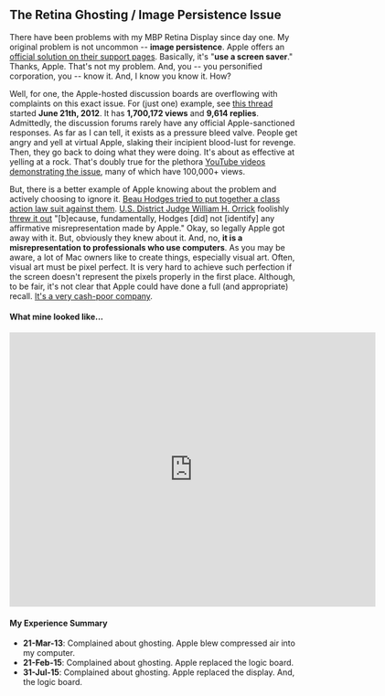 The Retina Ghosting / Image Persistence Issue
---
There have been problems with my MBP Retina Display since day one. My original problem is not uncommon -- **image persistence**.  Apple offers an [official solution on their support pages](https://support.apple.com/en-us/HT202580). Basically, it's "**use a screen saver**." Thanks, Apple. That's not my problem. And, you -- you personified corporation, you -- know it. And, I know you know it. How?

Well, for one, the Apple-hosted discussion boards are overflowing with complaints on this exact issue. For (just one) example, see [this thread](https://discussions.apple.com/thread/4034848?start=15) started **June 21th, 2012**. It has **1,700,172 views** and **9,614 replies**. Admittedly, the discussion forums rarely have any official Apple-sanctioned responses. As far as I can tell, it exists as a pressure bleed valve. People get angry and yell at virtual Apple, slaking their incipient blood-lust for revenge. Then, they go back to doing what they were doing. It's about as effective at yelling at a rock. That's doubly true for the plethora [YouTube videos demonstrating the issue](https://www.youtube.com/results?search_query=mbp+retina+ghosting&search_sort=video_view_count), many of which have 100,000+ views.

But, there is a better example of Apple knowing about the problem and actively choosing to ignore it. [Beau Hodges tried to put together a class action law suit against them](http://arstechnica.com/apple/2013/03/apple-hit-with-class-action-lawsuit-over-defective-retina-displays/). [U.S. District Judge William H. Orrick](https://en.wikipedia.org/wiki/William_H._Orrick_III) foolishly [threw it out](http://topclassactions.com/lawsuit-settlements/lawsuit-news/4749-judge-dismisses-macbook-retina-display-class-action-lawsuit/) "[b]ecause, fundamentally, Hodges [did] not [identify] any affirmative misrepresentation made by Apple." Okay, so legally Apple got away with it. But, obviously they knew about it. And, no, **it is a misrepresentation to professionals who use computers**. As you may be aware, a lot of Mac owners like to create things, especially visual art. Often, visual art must be pixel perfect. It is very hard to achieve such perfection if the screen doesn't represent the pixels properly in the first place. Although, to be fair, it's not clear that Apple could have done a full (and appropriate) recall. [It's a very cash-poor company](http://techcrunch.com/2015/07/21/apple-now-has-203-billion-in-cash-on-hand/#.owio6q:vO3h).

#### What mine looked like...

<div class="video"><iframe width="640" height="480" src="https://www.youtube.com/embed/qjl3pMfTaJQ?rel=0" frameborder="0" allowfullscreen></iframe></div>

#### My Experience Summary

- **21-Mar-13**: Complained about ghosting. Apple blew compressed air into my computer.
- **21-Feb-15**: Complained about ghosting. Apple replaced the logic board.
- **31-Jul-15**: Complained about ghosting. Apple replaced the display. And, the logic board.
